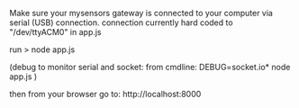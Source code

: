 Make sure your mysensors gateway is connected to your computer via serial (USB) connection.
	connection currently hard coded to "/dev/ttyACM0" in app.js

run > node app.js

(debug to monitor serial and socket: from cmdline: DEBUG=socket.io* node app.js )

then from your browser go to:
http://localhost:8000

